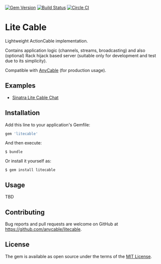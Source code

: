 [![Gem Version](https://badge.fury.io/rb/litecable.svg)](https://rubygems.org/gems/litecable) [![Build Status](https://travis-ci.org/anycable/litecable.svg?branch=master)](https://travis-ci.org/anycable/litecable) [![Circle CI](https://circleci.com/gh/anycable/litecable/tree/master.svg?style=svg)](https://circleci.com/gh/anycable/anycable/tree/master)

# Lite Cable

Lightweight ActionCable implementation.

Contains application logic (channels, streams, broadcasting) and also (optional) Rack hijack based server (suitable only for development and test due to its simplicity).

Compatible with [AnyCable](http://anycable.io) (for production usage).

## Examples

- [Sinatra Lite Cable Chat](tree/master/examples/sinatra)

## Installation

Add this line to your application's Gemfile:

```ruby
gem 'litecable'
```

And then execute:

    $ bundle

Or install it yourself as:

    $ gem install litecable

## Usage

TBD

## Contributing

Bug reports and pull requests are welcome on GitHub at https://github.com/anycable/litecable.

## License

The gem is available as open source under the terms of the [MIT License](http://opensource.org/licenses/MIT).

